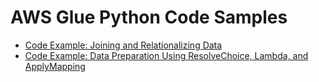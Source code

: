 # AWS Glue Python Code Samples<a name="aws-glue-programming-python-samples"></a>
+ [Code Example: Joining and Relationalizing Data](aws-glue-programming-python-samples-legislators.md)
+ [Code Example: Data Preparation Using ResolveChoice, Lambda, and ApplyMapping](aws-glue-programming-python-samples-medicaid.md)